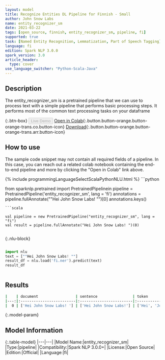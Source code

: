 ```yaml
---
layout: model
title: Recognize Entities DL Pipeline for Finnish - Small
author: John Snow Labs
name: entity_recognizer_sm
date: 2021-03-22
tags: [open_source, finnish, entity_recognizer_sm, pipeline, fi]
supported: true
task: [Named Entity Recognition, Lemmatization, Part of Speech Tagging]
language: fi
edition: Spark NLP 3.0.0
spark_version: 3.0
article_header:
  type: cover
use_language_switcher: "Python-Scala-Java"
---
```


## Description

The entity_recognizer_sm is a pretrained pipeline that we can use to process text with a simple pipeline that performs basic processing steps.
         It performs most of the common text processing tasks on your dataframe

{:.btn-box}
<button class="button button-orange" disabled>Live Demo</button>
[Open in Colab](https://colab.research.google.com/github/JohnSnowLabs/spark-nlp-workshop/blob/2da56c087da53a2fac1d51774d49939e05418e57/jupyter/annotation/english/explain-document-dl/Explain%20Document%20DL.ipynb){:.button.button-orange.button-orange-trans.co.button-icon}
[Download](https://s3.amazonaws.com/auxdata.johnsnowlabs.com/public/models/entity_recognizer_sm_fi_3.0.0_3.0_1616443699887.zip){:.button.button-orange.button-orange-trans.arr.button-icon}

## How to use

The sample code snippet may not contain all required fields of a pipeline. In this case, you can reach out a related colab notebook containing the end-to-end pipeline and more by clicking the "Open in Colab" link above.




<div class="tabs-box" markdown="1">
{% include programmingLanguageSelectScalaPythonNLU.html %}
```python

from sparknlp.pretrained import PretrainedPipelinein
pipeline = PretrainedPipeline('entity_recognizer_sm', lang = 'fi')
annotations =  pipeline.fullAnnotate(""Hei John Snow Labs! "")[0]
annotations.keys()

```
```scala

val pipeline = new PretrainedPipeline("entity_recognizer_sm", lang = "fi")
val result = pipeline.fullAnnotate("Hei John Snow Labs! ")(0)


```

{:.nlu-block}
```python

import nlu
text = [""Hei John Snow Labs! ""]
result_df = nlu.load('fi.ner').predict(text)
result_df
    
```
</div>

## Results

```bash
|    | document                 | sentence                | token                            | embeddings                   | ner                              | entities            |
|---:|:-------------------------|:------------------------|:---------------------------------|:-----------------------------|:---------------------------------|:--------------------|
|  0 | ['Hei John Snow Labs! '] | ['Hei John Snow Labs!'] | ['Hei', 'John', 'Snow', 'Labs!'] | [[-0.394499987363815,.,...]] | ['O', 'B-PER', 'I-PER', 'I-PER'] | ['John Snow Labs!'] |
```

{:.model-param}
## Model Information

{:.table-model}
|---|---|
|Model Name:|entity_recognizer_sm|
|Type:|pipeline|
|Compatibility:|Spark NLP 3.0.0+|
|License:|Open Source|
|Edition:|Official|
|Language:|fi|
